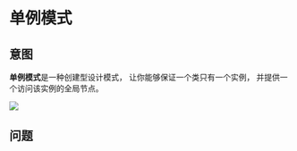# 单例模式

## 意图
**单例模式**是一种创建型设计模式， 让你能够保证一个类只有一个实例， 并提供一个访问该实例的全局节点。

![](https://danerlt-1258802437.cos.ap-chongqing.myqcloud.com/2023-05-15-ozb6U5.png)

## 问题

